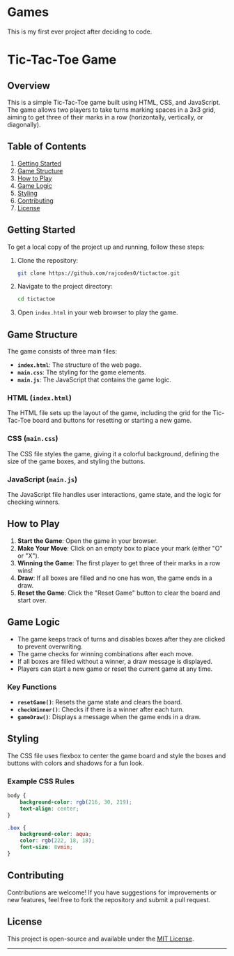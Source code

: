 # Games
This is my first ever project after deciding to code.



# Tic-Tac-Toe Game

## Overview

This is a simple Tic-Tac-Toe game built using HTML, CSS, and JavaScript. The game allows two players to take turns marking spaces in a 3x3 grid, aiming to get three of their marks in a row (horizontally, vertically, or diagonally).

## Table of Contents

1. [Getting Started](#getting-started)
2. [Game Structure](#game-structure)
3. [How to Play](#how-to-play)
4. [Game Logic](#game-logic)
5. [Styling](#styling)
6. [Contributing](#contributing)
7. [License](#license)

## Getting Started

To get a local copy of the project up and running, follow these steps:

1. Clone the repository:
   ```bash
   git clone https://github.com/rajcodes0/tictactoe.git
   ```

2. Navigate to the project directory:
   ```bash
   cd tictactoe
   ```

3. Open `index.html` in your web browser to play the game.

## Game Structure

The game consists of three main files:

- **`index.html`**: The structure of the web page.
- **`main.css`**: The styling for the game elements.
- **`main.js`**: The JavaScript that contains the game logic.

### HTML (`index.html`)

The HTML file sets up the layout of the game, including the grid for the Tic-Tac-Toe board and buttons for resetting or starting a new game.

### CSS (`main.css`)

The CSS file styles the game, giving it a colorful background, defining the size of the game boxes, and styling the buttons.

### JavaScript (`main.js`)

The JavaScript file handles user interactions, game state, and the logic for checking winners.

## How to Play

1. **Start the Game**: Open the game in your browser.
2. **Make Your Move**: Click on an empty box to place your mark (either "O" or "X").
3. **Winning the Game**: The first player to get three of their marks in a row wins!
4. **Draw**: If all boxes are filled and no one has won, the game ends in a draw.
5. **Reset the Game**: Click the "Reset Game" button to clear the board and start over.

## Game Logic

- The game keeps track of turns and disables boxes after they are clicked to prevent overwriting.
- The game checks for winning combinations after each move.
- If all boxes are filled without a winner, a draw message is displayed.
- Players can start a new game or reset the current game at any time.

### Key Functions

- **`resetGame()`**: Resets the game state and clears the board.
- **`checkWinner()`**: Checks if there is a winner after each turn.
- **`gameDraw()`**: Displays a message when the game ends in a draw.

## Styling

The CSS file uses flexbox to center the game board and style the boxes and buttons with colors and shadows for a fun look. 

### Example CSS Rules

```css
body {
    background-color: rgb(216, 30, 219);
    text-align: center;
}

.box {
    background-color: aqua;
    color: rgb(222, 18, 18);
    font-size: 8vmin;
}
```

## Contributing

Contributions are welcome! If you have suggestions for improvements or new features, feel free to fork the repository and submit a pull request.

## License

This project is open-source and available under the [MIT License](LICENSE).

---

